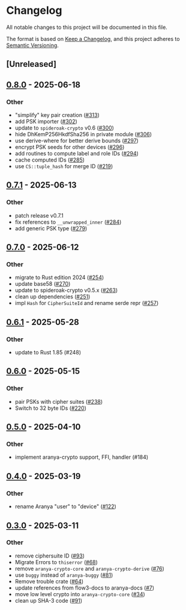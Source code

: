 # Changelog

All notable changes to this project will be documented in this file.

The format is based on [Keep a Changelog](https://keepachangelog.com/en/1.0.0/),
and this project adheres to [Semantic Versioning](https://semver.org/spec/v2.0.0.html).

## [Unreleased]

## [0.8.0](https://github.com/aranya-project/aranya-core/compare/aranya-crypto-v0.7.1...aranya-crypto-v0.8.0) - 2025-06-18

### Other

- "simplify" key pair creation ([#313](https://github.com/aranya-project/aranya-core/pull/313))
- add PSK importer ([#302](https://github.com/aranya-project/aranya-core/pull/302))
- update to `spideroak-crypto` v0.6 ([#300](https://github.com/aranya-project/aranya-core/pull/300))
- hide DhKemP256HkdfSha256 in private module ([#306](https://github.com/aranya-project/aranya-core/pull/306))
- use derive-where for better derive bounds ([#297](https://github.com/aranya-project/aranya-core/pull/297))
- encrypt PSK seeds for other devices ([#296](https://github.com/aranya-project/aranya-core/pull/296))
- add routines to compute label and role IDs ([#294](https://github.com/aranya-project/aranya-core/pull/294))
- cache computed IDs ([#285](https://github.com/aranya-project/aranya-core/pull/285))
- use `CS::tuple_hash` for merge ID ([#219](https://github.com/aranya-project/aranya-core/pull/219))

## [0.7.1](https://github.com/aranya-project/aranya-core/compare/aranya-crypto-v0.7.0...aranya-crypto-v0.7.1) - 2025-06-13

### Other

- patch release v0.7.1
- fix references to `__unwrapped_inner` ([#284](https://github.com/aranya-project/aranya-core/pull/284))
- add generic PSK type ([#279](https://github.com/aranya-project/aranya-core/pull/279))

## [0.7.0](https://github.com/aranya-project/aranya-core/compare/aranya-crypto-v0.6.1...aranya-crypto-v0.7.0) - 2025-06-12

### Other

- migrate to Rust edition 2024 ([#254](https://github.com/aranya-project/aranya-core/pull/254))
- update base58 ([#270](https://github.com/aranya-project/aranya-core/pull/270))
- update to spideroak-crypto v0.5.x ([#263](https://github.com/aranya-project/aranya-core/pull/263))
- clean up dependencies ([#251](https://github.com/aranya-project/aranya-core/pull/251))
- impl `Hash` for `CipherSuiteId` and rename serde repr ([#257](https://github.com/aranya-project/aranya-core/pull/257))

## [0.6.1](https://github.com/aranya-project/aranya-core/compare/aranya-crypto-v0.6.0...aranya-crypto-v0.6.1) - 2025-05-28

### Other

- update to Rust 1.85 (#248)

## [0.6.0](https://github.com/aranya-project/aranya-core/compare/aranya-crypto-v0.5.0...aranya-crypto-v0.6.0) - 2025-05-15

### Other

- pair PSKs with cipher suites ([#238](https://github.com/aranya-project/aranya-core/pull/238))
- Switch to 32 byte IDs ([#220](https://github.com/aranya-project/aranya-core/pull/220))

## [0.5.0](https://github.com/aranya-project/aranya-core/compare/aranya-crypto-v0.4.0...aranya-crypto-v0.5.0) - 2025-04-10

### Other

- implement aranya-crypto support, FFI, handler (#184)

## [0.4.0](https://github.com/aranya-project/aranya-core/compare/aranya-crypto-v0.3.0...aranya-crypto-v0.4.0) - 2025-03-19

### Other

- rename Aranya "user" to "device" ([#122](https://github.com/aranya-project/aranya-core/pull/122))

## [0.3.0](https://github.com/aranya-project/aranya-core/compare/aranya-crypto-v0.2.1...aranya-crypto-v0.3.0) - 2025-03-11

### Other

- remove ciphersuite ID ([#93](https://github.com/aranya-project/aranya-core/pull/93))
- Migrate Errors to `thiserror` ([#68](https://github.com/aranya-project/aranya-core/pull/68))
- remove `aranya-crypto-core` and `aranya-crypto-derive` ([#76](https://github.com/aranya-project/aranya-core/pull/76))
- use `buggy` instead of `aranya-buggy` ([#81](https://github.com/aranya-project/aranya-core/pull/81))
- Remove trouble crate ([#64](https://github.com/aranya-project/aranya-core/pull/64))
- update references from flow3-docs to aranya-docs ([#7](https://github.com/aranya-project/aranya-core/pull/7))
- move low level crypto into `aranya-crypto-core` ([#34](https://github.com/aranya-project/aranya-core/pull/34))
- clean up SHA-3 code ([#91](https://github.com/aranya-project/aranya-core/pull/91))
